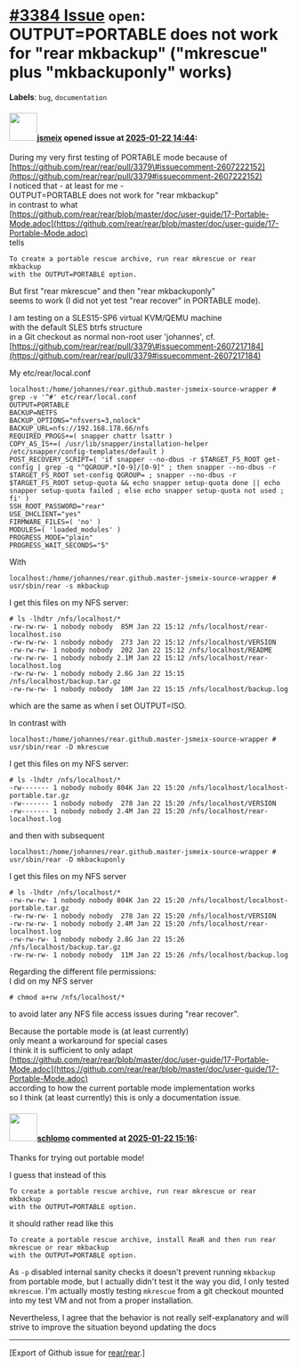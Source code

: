 [\#3384 Issue](https://github.com/rear/rear/issues/3384) `open`: OUTPUT=PORTABLE does not work for "rear mkbackup" ("mkrescue" plus "mkbackuponly" works)
=========================================================================================================================================================

**Labels**: `bug`, `documentation`

#### <img src="https://avatars.githubusercontent.com/u/1788608?u=925fc54e2ce01551392622446ece427f51e2f0ce&v=4" width="50">[jsmeix](https://github.com/jsmeix) opened issue at [2025-01-22 14:44](https://github.com/rear/rear/issues/3384):

During my very first testing of PORTABLE mode because of  
[https://github.com/rear/rear/pull/3379\#issuecomment-2607222152](https://github.com/rear/rear/pull/3379#issuecomment-2607222152)  
I noticed that - at least for me -  
OUTPUT=PORTABLE does not work for "rear mkbackup"  
in contrast to what  
[https://github.com/rear/rear/blob/master/doc/user-guide/17-Portable-Mode.adoc](https://github.com/rear/rear/blob/master/doc/user-guide/17-Portable-Mode.adoc)  
tells

    To create a portable rescue archive, run rear mkrescue or rear mkbackup
    with the OUTPUT=PORTABLE option. 

But first "rear mkrescue" and then "rear mkbackuponly"  
seems to work (I did not yet test "rear recover" in PORTABLE mode).

I am testing on a SLES15-SP6 virtual KVM/QEMU machine  
with the default SLES btrfs structure  
in a Git checkout as normal non-root user 'johannes', cf.  
[https://github.com/rear/rear/pull/3379\#issuecomment-2607217184](https://github.com/rear/rear/pull/3379#issuecomment-2607217184)

My etc/rear/local.conf

    localhost:/home/johannes/rear.github.master-jsmeix-source-wrapper # grep -v '^#' etc/rear/local.conf 
    OUTPUT=PORTABLE
    BACKUP=NETFS
    BACKUP_OPTIONS="nfsvers=3,nolock"
    BACKUP_URL=nfs://192.168.178.66/nfs
    REQUIRED_PROGS+=( snapper chattr lsattr )
    COPY_AS_IS+=( /usr/lib/snapper/installation-helper /etc/snapper/config-templates/default )
    POST_RECOVERY_SCRIPT=( 'if snapper --no-dbus -r $TARGET_FS_ROOT get-config | grep -q "^QGROUP.*[0-9]/[0-9]" ; then snapper --no-dbus -r $TARGET_FS_ROOT set-config QGROUP= ; snapper --no-dbus -r $TARGET_FS_ROOT setup-quota && echo snapper setup-quota done || echo snapper setup-quota failed ; else echo snapper setup-quota not used ; fi' )
    SSH_ROOT_PASSWORD="rear"
    USE_DHCLIENT="yes"
    FIRMWARE_FILES=( 'no' )
    MODULES=( 'loaded_modules' )
    PROGRESS_MODE="plain"
    PROGRESS_WAIT_SECONDS="5"

With

    localhost:/home/johannes/rear.github.master-jsmeix-source-wrapper # usr/sbin/rear -s mkbackup

I get this files on my NFS server:

    # ls -lhdtr /nfs/localhost/*
    -rw-rw-rw- 1 nobody nobody  85M Jan 22 15:12 /nfs/localhost/rear-localhost.iso
    -rw-rw-rw- 1 nobody nobody  273 Jan 22 15:12 /nfs/localhost/VERSION
    -rw-rw-rw- 1 nobody nobody  202 Jan 22 15:12 /nfs/localhost/README
    -rw-rw-rw- 1 nobody nobody 2.1M Jan 22 15:12 /nfs/localhost/rear-localhost.log
    -rw-rw-rw- 1 nobody nobody 2.6G Jan 22 15:15 /nfs/localhost/backup.tar.gz
    -rw-rw-rw- 1 nobody nobody  10M Jan 22 15:15 /nfs/localhost/backup.log

which are the same as when I set OUTPUT=ISO.

In contrast with

    localhost:/home/johannes/rear.github.master-jsmeix-source-wrapper # usr/sbin/rear -D mkrescue

I get this files on my NFS server:

    # ls -lhdtr /nfs/localhost/*
    -rw------- 1 nobody nobody 804K Jan 22 15:20 /nfs/localhost/localhost-portable.tar.gz
    -rw------- 1 nobody nobody  278 Jan 22 15:20 /nfs/localhost/VERSION
    -rw------- 1 nobody nobody 2.4M Jan 22 15:20 /nfs/localhost/rear-localhost.log

and then with subsequent

    localhost:/home/johannes/rear.github.master-jsmeix-source-wrapper # usr/sbin/rear -D mkbackuponly

I get this files on my NFS server

    # ls -lhdtr /nfs/localhost/*
    -rw-rw-rw- 1 nobody nobody 804K Jan 22 15:20 /nfs/localhost/localhost-portable.tar.gz
    -rw-rw-rw- 1 nobody nobody  278 Jan 22 15:20 /nfs/localhost/VERSION
    -rw-rw-rw- 1 nobody nobody 2.4M Jan 22 15:20 /nfs/localhost/rear-localhost.log
    -rw-rw-rw- 1 nobody nobody 2.8G Jan 22 15:26 /nfs/localhost/backup.tar.gz
    -rw-rw-rw- 1 nobody nobody  11M Jan 22 15:26 /nfs/localhost/backup.log

Regarding the different file permissions:  
I did on my NFS server

    # chmod a+rw /nfs/localhost/*

to avoid later any NFS file access issues during "rear recover".

Because the portable mode is (at least currently)  
only meant a workaround for special cases  
I think it is sufficient to only adapt  
[https://github.com/rear/rear/blob/master/doc/user-guide/17-Portable-Mode.adoc](https://github.com/rear/rear/blob/master/doc/user-guide/17-Portable-Mode.adoc)  
according to how the current portable mode implementation works  
so I think (at least currently) this is only a documentation issue.

#### <img src="https://avatars.githubusercontent.com/u/101384?v=4" width="50">[schlomo](https://github.com/schlomo) commented at [2025-01-22 15:16](https://github.com/rear/rear/issues/3384#issuecomment-2607521848):

Thanks for trying out portable mode!

I guess that instead of this

    To create a portable rescue archive, run rear mkrescue or rear mkbackup
    with the OUTPUT=PORTABLE option. 

it should rather read like this

    To create a portable rescue archive, install ReaR and then run rear mkrescue or rear mkbackup
    with the OUTPUT=PORTABLE option. 

As `-p` disabled internal sanity checks it doesn't prevent running
`mkbackup` from portable mode, but I actually didn't test it the way you
did, I only tested `mkrescue`. I'm actually mostly testing `mkrescue`
from a git checkout mounted into my test VM and not from a proper
installation.

Nevertheless, I agree that the behavior is not really self-explanatory
and will strive to improve the situation beyond updating the docs

------------------------------------------------------------------------

\[Export of Github issue for
[rear/rear](https://github.com/rear/rear).\]
